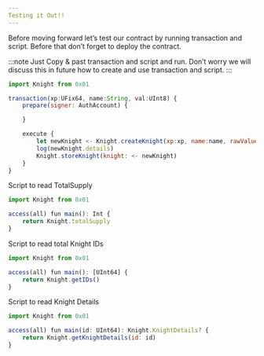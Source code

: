 ```yaml
---
Testing it Out!!
---
```


Before moving forward let’s test our contract by running transaction and script. Before that don’t forget to deploy the contract.

:::note
Just Copy & past transaction and script and run. Don’t worry we will discuss this in future how to create and use transaction and script.
:::

```jsx
import Knight from 0x01

transaction(xp:UFix64, name:String, val:UInt8) {
    prepare(signer: AuthAccount) {

    }

    execute {
        let newKnight <- Knight.createKnight(xp:xp, name:name, rawValue:val)
        log(newKnight.details)
        Knight.storeKnight(knight: <- newKnight)
    }
}

```

Script to read TotalSupply

```jsx
import Knight from 0x01

access(all) fun main(): Int {
    return Knight.totalSupply
}
```

Script to read total Knight IDs

```jsx
import Knight from 0x01

access(all) fun main(): [UInt64] {
    return Knight.getIDs()
}
```

Script to read Knight Details

```jsx
import Knight from 0x01

access(all) fun main(id: UInt64): Knight.KnightDetails? {
    return Knight.getKnightDetails(id: id)
}
```
